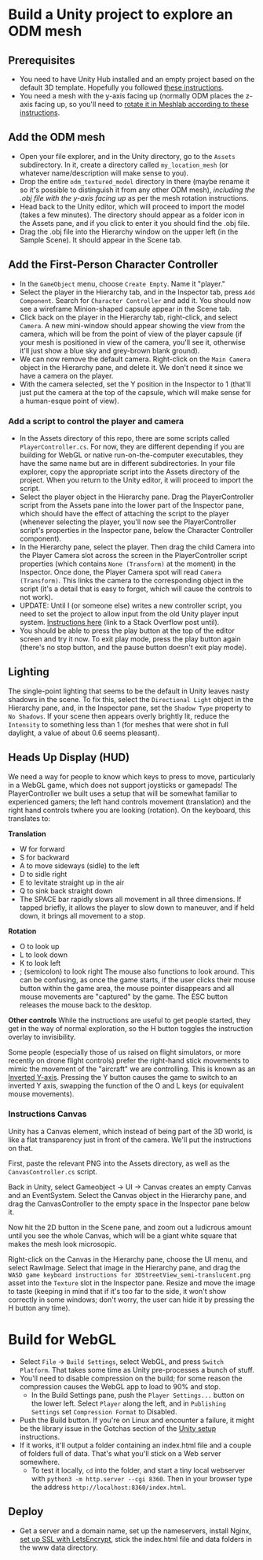 # Build a Unity project to explore an ODM mesh

## Prerequisites
- You need to have Unity Hub installed and an empty project based on the default 3D template. Hopefully you followed [these instructions](/docs/unity_setup.md).
- You need a mesh with the y-axis facing up (normally ODM places the z-axis facing up, so you'll need to [rotate it in Meshlab according to these instructions](/docs/rotate_mesh_in_meshlab.md).

## Add the ODM mesh
- Open your file explorer, and in the Unity directory, go to the ```Assets``` subdirectory. In it, create a directory called ```my_location_mesh``` (or whatever name/description will make sense to you).
- Drop the entire ```odm_textured_model``` directory in there (maybe rename it so it's possible to distinguish it from any other ODM mesh), _including the .obj file with the y-axis facing up_ as per the mesh rotation instructions.
- Head back to the Unity editor, which will proceed to import the model (takes a few minutes). The directory should appear as a folder icon in the Assets pane, and if you click to enter it you should find the .obj file.
- Drag the .obj file into the Hierarchy window on the upper left (in the Sample Scene). It should appear in the Scene tab.

## Add the First-Person Character Controller
- In the ```GameObject``` menu, choose ```Create Empty```. Name it "player."
- Select the player in the Hierarchy tab, and in the Inspector tab, press ```Add Component```. Search for ```Character Controller``` and add it. You should now see a wireframe Minion-shaped capsule appear in the Scene tab.
- Click back on the player in the Hierarchy tab, right-click, and select ```Camera```. A new mini-window should appear showing the view from the camera, which will be from the point of view of the player capsule (if your mesh is positioned in view of the camera, you'll see it, otherwise it'll just show a blue sky and grey-brown blank ground).
- We can now remove the default camera. Right-click on the ```Main Camera``` object in the Hierarchy pane, and delete it. We don't need it since we have a camera on the player.
- With the camera selected, set the Y position in the Inspector to 1 (that'll just put the camera at the top of the capsule, which will make sense for a human-esque point of view).

### Add a script to control the player and camera
- In the Assets directory of this repo, there are some scripts called ```PlayerController.cs```. For now, they are different depending if you are building for WebGL or native run-on-the-computer executables, they have the same name but are in different subdirectories. In your file explorer, copy the appropriate script into the Assets directory of the project. When you return to the Unity editor, it will proceed to import the script.
- Select the player object in the Hierarchy pane. Drag the PlayerController script from the Assets pane into the lower part of the Inspector pane, which should have the effect of attaching the script to the player (whenever selecting the player, you'll now see the PlayerController script's properties in the Inspector pane, below the Character Controller component).
- In the Hierarchy pane, select the player. Then drag the child Camera into the Player Camera slot across the screen in the PlayerController script properties (which contains ```None (Transform)``` at the moment) in the Inspector. Once done, the Player Camera spot will read ```Camera (Transform)```. This links the camera to the corresponding object in the script (it's a detail that is easy to forget, which will cause the controls to not work).
- UPDATE: Until I (or someone else) writes a new controller script, you need to set the project to allow input from the old Unity player input system. [Instructions here](https://stackoverflow.com/questions/65027247/unity-conflict-between-new-inputsystem-and-old-eventsystem) (link to a Stack Overflow post until).
- You should be able to press the play button at the top of the editor screen and try it now. To exit play mode, press the play button again (there's no stop button, and the pause button doesn't exit play mode). 

## Lighting
The single-point lighting that seems to be the default in Unity leaves nasty shadows in the scene. To fix this, select the ```Directional Light``` object in the Hierarchy pane, and, in the Inspector pane, set the ```Shadow Type``` property to ```No Shadows```. If your scene then appears overly brightly lit, reduce the ```Intensity``` to something less than 1 (for meshes that were shot in full daylight, a value of about 0.6 seems pleasant).

## Heads Up Display (HUD)
We need a way for people to know which keys to press to move, particularly in a WebGL game, which does not support joysticks or gamepads! The PlayerController we built uses a setup that will be somewhat familiar to experienced gamers; the left hand controls movement (translation) and the right hand controls twhere you are looking (rotation). On the keyboard, this translates to:

__Translation__
- W for forward
- S for backward
- A to move sideways (sidle) to the left
- D to sidle right
- E to levitate straight up in the air
- Q to sink back straight down
- The SPACE bar rapidly slows all movement in all three dimensions. If tapped briefly, it allows the player to slow down to maneuver, and if held down, it brings all movement to a stop.

__Rotation__
- O to look up
- L to look down
- K to look left
- ; (semicolon) to look right
The mouse also functions to look around. This can be confusing, as once the game starts, if the user clicks their mouse button within the game area, the mouse pointer disappears and all mouse movements are "captured" by the game. The ESC button releases the mouse back to the desktop.

__Other controls__
While the instructions are useful to get people started, they get in the way of normal exploration, so the H button toggles the instruction overlay to invisibility.

Some people (especially those of us raised on flight simulators, or more recently on drone flight controls) prefer the right-hand stick movements to mimic the movement of the "aircraft" we are controlling. This is known as an [Inverted Y-axis](https://www.theguardian.com/games/2020/feb/28/why-do-video-game-players-invert-the-controls). Pressing the Y button causes the game to switch to an inverted Y axis, swapping the function of the O and L keys (or equivalent mouse movements).

### Instructions Canvas
Unity has a Canvas element, which instead of being part of the 3D world, is like a flat transparency just in front of the camera.  We'll put the instructions on that.

First, paste the relevant PNG into the Assets directory, as well as the ```CanvasController.cs``` script. 

Back in Unity, select Gameobject -> UI -> Canvas creates an empty Canvas and an EventSystem. Select the Canvas object in the Hierarchy pane, and drag the CanvasController to the empty space in the Inspector pane below it.

Now hit the 2D button in the Scene pane, and zoom out a ludicrous amount until you see the whole Canvas, which will be a giant white square that makes the mesh look microsopic. 

Right-click on the Canvas in the Hierarchy pane, choose the UI menu, and select RawImage. Select that image in the Hierarchy pane, and drag the 
```WASD game keyboard instructions for 3DStreetView_semi-translucent.png``` asset into the ```Texture``` slot in the Inspector pane. Resize and move the image to taste (keeping in mind that if it's too far to the side, it won't show correctly in some windows; don't worry, the user can hide it by pressing the H button any time).

# Build for WebGL
- Select ```File``` -> ```Build Settings```, select WebGL, and press ```Switch Platform```. That takes some time as Unity pre-processes a bunch of stuff.
- You'll need to disable compression on the build; for some reason the compression causes the WebGL app to load to 90% and stop.
  - In the Build Settings pane, push the ```Player Settings...``` button on the lower left. Select ```Player``` along the left, and in ```Publishing Settings``` set ```Compression Format``` to Disabled.
- Push the Build button. If you're on Linux and encounter a failure, it might be the library issue in the Gotchas section of the [Unity setup](/docs/unity_setup) instructions.
- If it works, it'll output a folder containing an index.html file and a couple of folders full of data. That's what you'll stick on a Web server somewhere.
  - To test it locally, ```cd``` into the folder, and start a tiny local webserver with ```python3 -m http.server --cgi 8360```. Then in your browser type the address ```http://localhost:8360/index.html```.
## Deploy
- Get a server and a domain name, set up the nameservers, install Nginx, [set up SSL with LetsEncrypt](https://www.digitalocean.com/community/tutorials/how-to-secure-nginx-with-let-s-encrypt-on-ubuntu-20-04), stick the index.html file and data folders in the www data directory.
